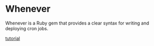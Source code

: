 # Whenever
Whenever is a Ruby gem that provides a clear syntax for writing and deploying cron jobs.

[tutorial](https://www.sitepoint.com/schedule-cron-jobs-whenever-gem/)